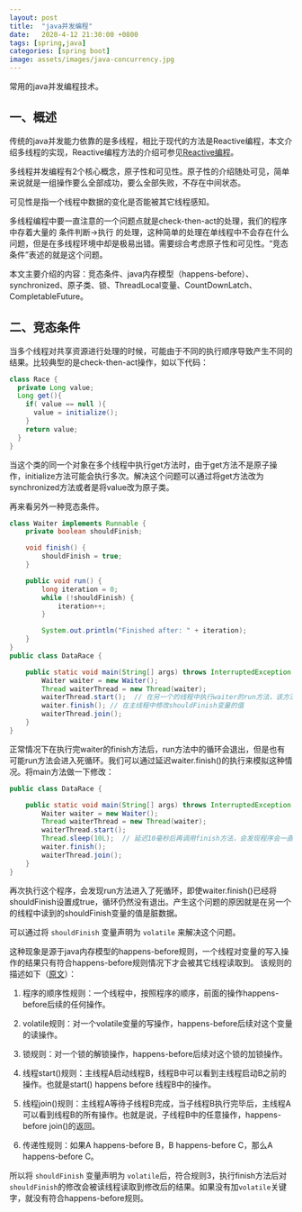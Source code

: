 ```yaml
---
layout: post
title:  "java并发编程"
date:   2020-4-12 21:30:00 +0800
tags: [spring,java]
categories: [spring boot]
image: assets/images/java-concurrency.jpg
---
```


常用的java并发编程技术。

## 一、概述

传统的java并发能力依靠的是多线程，相比于现代的方法是Reactive编程，本文介绍多线程的实现，Reactive编程方法的介绍可参见[Reactive编程](https://springcamp.cn/spring-boot/reactive-program-1/)。

多线程并发编程有2个核心概念，原子性和可见性。原子性的介绍随处可见，简单来说就是一组操作要么全部成功，要么全部失败，不存在中间状态。

可见性是指一个线程中数据的变化是否能被其它线程感知。

多线程编程中要一直注意的一个问题点就是check-then-act的处理，我们的程序中存着大量的 条件判断->执行 的处理，这种简单的处理在单线程中不会存在什么问题，但是在多线程环境中却是极易出错。需要综合考虑原子性和可见性。“竞态条件”表述的就是这个问题。

本文主要介绍的内容：竞态条件、java内存模型（happens-before）、synchronized、原子类、锁、ThreadLocal变量、CountDownLatch、CompletableFuture。

<!-- more -->

## 二、竞态条件

当多个线程对共享资源进行处理的时候，可能由于不同的执行顺序导致产生不同的结果。比较典型的是check-then-act操作，如以下代码：

``` java
class Race {
  private Long value;
  Long get(){
    if( value == null ){
      value = initialize();
    }
    return value;
  }
}
```

当这个类的同一个对象在多个线程中执行get方法时，由于get方法不是原子操作，initialize方法可能会执行多次。解决这个问题可以通过将get方法改为synchronized方法或者是将value改为原子类。

再来看另外一种竞态条件。

``` java
class Waiter implements Runnable {
    private boolean shouldFinish;

    void finish() {
        shouldFinish = true;
    }

    public void run() {
        long iteration = 0;
        while (!shouldFinish) {
            iteration++;
        }

        System.out.println("Finished after: " + iteration);
    }
}
public class DataRace {

    public static void main(String[] args) throws InterruptedException {
        Waiter waiter = new Waiter();
        Thread waiterThread = new Thread(waiter);
        waiterThread.start();  // 在另一个的线程中执行waiter的run方法，该方法通过判断shouldFinish变量的值确定是否退出循环
        waiter.finish(); // 在主线程中修改shouldFinish变量的值
        waiterThread.join();
    }
}
```

正常情况下在执行完waiter的finish方法后，run方法中的循环会退出，但是也有可能run方法会进入死循环。我们可以通过延迟waiter.finish()的执行来模拟这种情况。将main方法做一下修改：

``` java
public class DataRace {

    public static void main(String[] args) throws InterruptedException {
        Waiter waiter = new Waiter();
        Thread waiterThread = new Thread(waiter);
        waiterThread.start();
        Thread.sleep(10L);  // 延迟10毫秒后再调用finish方法，会发现程序会一直运行不退出，在run方法中shouldFinish一直是false
        waiter.finish();
        waiterThread.join();
    }
}
```

再次执行这个程序，会发现run方法进入了死循环，即使waiter.finish()已经将shouldFinish设置成true，循环仍然没有退出。产生这个问题的原因就是在另一个的线程中读到的shouldFinish变量的值是脏数据。

可以通过将 ```shouldFinish``` 变量声明为 ```volatile``` 来解决这个问题。

这种现象是源于java内存模型的happens-before规则，一个线程对变量的写入操作的结果只有符合happens-before规则情况下才会被其它线程读取到。 该规则的描述如下（[原文](https://docs.oracle.com/javase/8/docs/api/java/util/concurrent/package-summary.html)）：

1. 程序的顺序性规则：一个线程中，按照程序的顺序，前面的操作happens-before后续的任何操作。

2. volatile规则：对一个volatile变量的写操作，happens-before后续对这个变量的读操作。

3. 锁规则：对一个锁的解锁操作，happens-before后续对这个锁的加锁操作。

4. 线程start()规则：主线程A启动线程B，线程B中可以看到主线程启动B之前的操作。也就是start() happens before 线程B中的操作。

5. 线程join()规则：主线程A等待子线程B完成，当子线程B执行完毕后，主线程A可以看到线程B的所有操作。也就是说，子线程B中的任意操作，happens-before join()的返回。

6. 传递性规则：如果A happens-before B，B happens-before C，那么A happens-before C。

所以将 ```shouldFinish``` 变量声明为 ```volatile```后，符合规则3，执行finish方法后对```shouldFinish```的修改会被读线程读取到修改后的结果。如果没有加```volatile```关键字，就没有符合happens-before规则。